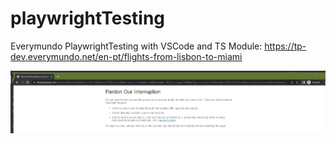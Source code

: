 # playwrightTesting
Everymundo PlaywrightTesting with VSCode and TS
Module: https://tp-dev.everymundo.net/en-pt/flights-from-lisbon-to-miami

![alt text](src/resources/images/Screenshot_Everymundo.jpg)
